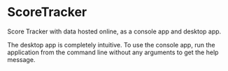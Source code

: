 # ScoreTracker

Score Tracker with data hosted online, as a console app and desktop app.

The desktop app is completely intuitive. To use the console app, run the application from the command line without any arguments to get the help message.
